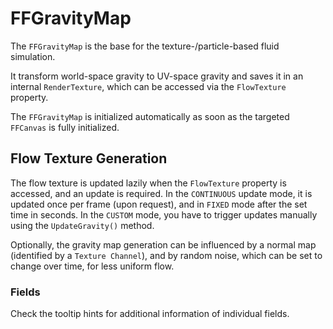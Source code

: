 # FFGravityMap

The `FFGravityMap` is the base for the texture-/particle-based fluid simulation.

It transform world-space gravity to UV-space gravity and saves it in an internal `RenderTexture`, which can be accessed via the `FlowTexture` property.

The `FFGravityMap` is initialized automatically as soon as the targeted `FFCanvas` is fully initialized.

## Flow Texture Generation

The flow texture is updated lazily when the `FlowTexture` property is accessed, and an update is required.
In the `CONTINUOUS` update mode, it is updated once per frame (upon request), and in `FIXED` mode after the set time in seconds.
In the `CUSTOM` mode, you have to trigger updates manually using the `UpdateGravity()` method.

Optionally, the gravity map generation can be influenced by a normal map (identified by a `Texture Channel`), and by random noise, which can be set to change over time, for less uniform flow.

### Fields

Check the tooltip hints for additional information of individual fields.